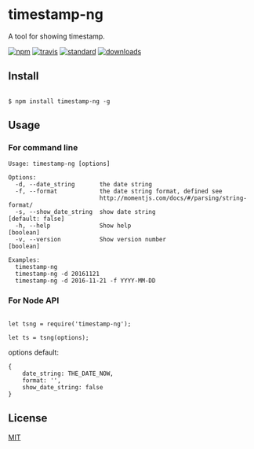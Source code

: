 # timestamp-ng

A tool for showing timestamp.

[![npm][npm-image]][npm-url]
[![travis][travis-image]][travis-url]
[![standard][standard-image]][standard-url]
[![downloads][downloads-img]][npm-url]

[npm-image]: https://img.shields.io/npm/v/timestamp-ng.svg?style=flat-square
[npm-url]: https://www.npmjs.com/package/timestamp-ng
[travis-image]: https://img.shields.io/travis/henryhuang/timestamp-ng.svg?style=flat-square
[travis-url]: https://travis-ci.org/henryhuang/timestamp-ng
[standard-image]: https://img.shields.io/badge/code%20style-standard-brightgreen.svg?style=flat-square
[standard-url]: http://standardjs.com/
[downloads-img]: https://img.shields.io/npm/dm/timestamp-ng.svg?style=flat-square

## Install

```

$ npm install timestamp-ng -g
```

## Usage

### For command line

```
Usage: timestamp-ng [options]

Options:
  -d, --date_string       the date string
  -f, --format            the date string format, defined see
                          http://momentjs.com/docs/#/parsing/string-format/
  -s, --show_date_string  show date string                      [default: false]
  -h, --help              Show help                                    [boolean]
  -v, --version           Show version number                          [boolean]

Examples:
  timestamp-ng
  timestamp-ng -d 20161121
  timestamp-ng -d 2016-11-21 -f YYYY-MM-DD
```

### For Node API

```

let tsng = require('timestamp-ng');

let ts = tsng(options);

```

options default:

```
{
    date_string: THE_DATE_NOW,
    format: '',
    show_date_string: false
}
```

## License

[MIT](LICENSE)

